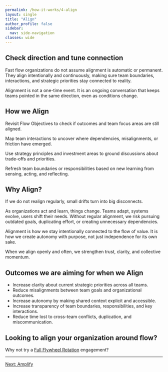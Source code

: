 ```yaml
---
permalink: /how-it-works/4-align
layout: single
title: "Align"
author_profile: false
sidebar:
  nav: side-navigation
classes: wide
---
```


## Check direction and tune connection

Fast flow organizations do not assume alignment is automatic or permanent.
They align intentionally and continuously, making sure team boundaries, interactions, and strategic priorities stay connected to reality.

Alignment is not a one-time event.
It is an ongoing conversation that keeps teams pointed in the same direction, even as conditions change.

## How we Align

Revisit Flow Objectives to check if outcomes and team focus areas are still aligned.

Map team interactions to uncover where dependencies, misalignments, or friction have emerged.

Use strategy principles and investment areas to ground discussions about trade-offs and priorities.

Refresh team boundaries or responsibilities based on new learning from sensing, acting, and reflecting.

## Why Align?

If we do not realign regularly, small drifts turn into big disconnects.

As organizations act and learn, things change.
Teams adapt, systems evolve, users shift their needs.
Without regular alignment, we risk pursuing outdated goals, duplicating effort, or creating unnecessary dependencies.

Alignment is how we stay intentionally connected to the flow of value.
It is how we create autonomy with purpose, not just independence for its own sake.

When we align openly and often, we strengthen trust, clarity, and collective momentum.

## Outcomes we are aiming for when we Align

- Increase clarity about current strategic priorities across all teams.
- Reduce misalignments between team goals and organizational outcomes.
- Increase autonomy by making shared context explicit and accessible.
- Increase transparency of team boundaries, responsibilities, and key interactions.
- Reduce time lost to cross-team conflicts, duplication, and miscommunication.

## Looking to align your organization around flow?

Why not try a [Full Flywheel Rotation](/engagements/full-flywheel-rotation) engagement?

---

[Next: Amplify](/how-it-works/5-amplify)

